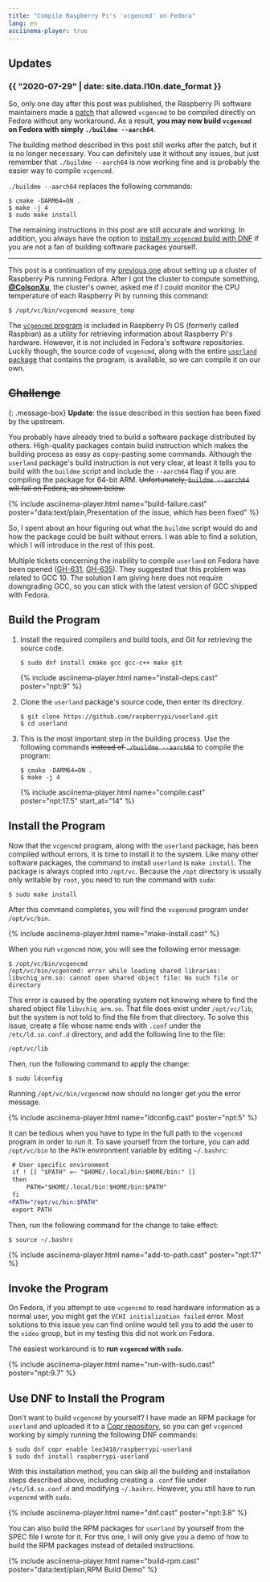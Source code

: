 ```yaml
---
title: "Compile Raspberry Pi's 'vcgencmd' on Fedora"
lang: en
asciinema-player: true
---
```


## Updates

### {{ "2020-07-29" | date: site.data.l10n.date_format }}

So, only one day after this post was published, the Raspberry Pi software
maintainers made a
[patch](https://github.com/raspberrypi/userland/commit/fdc2102ccf94a397661d495c6942eb834c66ee28)
that allowed `vcgencmd` to be compiled directly on Fedora without any
workaround. As a result, **you may now build `vcgencmd` on Fedora with simply
`./buildme --aarch64`**.

The building method described in this post still works after the patch, but it
is no longer necessary. You can definitely use it without any issues, but just
remember that `./buildme --aarch64` is now working fine and is probably the
easier way to compile `vcgencmd`.

`./buildme --aarch64` replaces the following commands:

```console
$ cmake -DARM64=ON .
$ make -j 4
$ sudo make install
```

The remaining instructions in this post are still accurate and working. In
addition, you always have the option to [install my `vcgencmd` build with
DNF](#use-dnf-to-install-the-program) if you are not a fan of building software
packages yourself.

---

This post is a continuation of my [previous
one](/2020/07/24/fedora-raspi-cluster.html) about setting up a cluster of
Raspberry Pis running Fedora. After I got the cluster to compute something,
[**@ColsonXu**](https://github.com/ColsonXu), the cluster's owner, asked me if
I could monitor the CPU temperature of each Raspberry Pi by running this
command:

```console
$ /opt/vc/bin/vcgencmd measure_temp
```

The [`vcgencmd`
program](https://www.raspberrypi.org/documentation/raspbian/applications/vcgencmd.md)
is included in Raspberry Pi OS (formerly called Raspbian) as a utility for
retrieving information about Raspberry Pi's hardware. However, it is not
included in Fedora's software repositories. Luckily though, the source code of
`vcgencmd`, along with the entire [`userland`
package](https://github.com/raspberrypi/userland) that contains the program, is
available, so we can compile it on our own.

## ~~Challenge~~

{: .message-box}
**Update**: the issue described in this section has been fixed by the upstream.

You probably have already tried to build a software package distributed by
others. High-quality packages contain build instruction which makes the
building process as easy as copy-pasting some commands. Although the `userland`
package's build instruction is not very clear, at least it tells you to build
with the `buildme` script and include the `--aarch64` flag if you are compiling
the package for 64-bit ARM. ~~Unfortunately, `buildme --aarch64` will fail on
Fedora, as shown below.~~

{% include asciinema-player.html name="build-failure.cast"
    poster="data:text/plain,Presentation of the issue, which has been fixed" %}

So, I spent about an hour figuring out what the `buildme` script would do and
how the package could be built without errors. I was able to find a solution,
which I will introduce in the rest of this post.

Multiple tickets concerning the inability to compile `userland` on Fedora have
been opened ([GH-631](https://github.com/raspberrypi/userland/issues/631),
[GH-635](https://github.com/raspberrypi/userland/issues/635)). They suggested
that this problem was related to GCC 10. The solution I am giving here does not
require downgrading GCC, so you can stick with the latest version of GCC
shipped with Fedora.

## Build the Program

1.  Install the required compilers and build tools, and Git for retrieving the
    source code.

    ```console
    $ sudo dnf install cmake gcc gcc-c++ make git
    ```

    {% include asciinema-player.html name="install-deps.cast" poster="npt:9" %}

2.  Clone the `userland` package's source code, then enter its directory.

    ```console
    $ git clone https://github.com/raspberrypi/userland.git
    $ cd userland
    ```

3.  This is the most important step in the building process. Use the following
    commands ~~instead of `./buildme --aarch64`~~ to compile the program:

    ```console
    $ cmake -DARM64=ON .
    $ make -j 4
    ```

    {% include asciinema-player.html name="compile.cast" poster="npt:17.5"
    start_at="14" %}

## Install the Program

Now that the `vcgencmd` program, along with the `userland` package, has been
compiled without errors, it is time to install it to the system. Like many
other software packages, the command to install `userland` is `make install`.
The package is always copied into `/opt/vc`. Because the `/opt` directory is
usually only writable by `root`, you need to run the command with `sudo`:

```console
$ sudo make install
```

After this command completes, you will find the `vcgencmd` program under
`/opt/vc/bin`.

{% include asciinema-player.html name="make-install.cast" %}

When you run `vcgencmd` now, you will see the following error message:

```console
$ /opt/vc/bin/vcgencmd
/opt/vc/bin/vcgencmd: error while loading shared libraries: libvchiq_arm.so: cannot open shared object file: No such file or directory
```

This error is caused by the operating system not knowing where to find the
shared object file `libvchiq_arm.so`. That file does exist under `/opt/vc/lib`,
but the system is not told to find the file from that directory. To solve this
issue, create a file whose name ends with `.conf` under the `/etc/ld.so.conf.d`
directory, and add the following line to the file:

```
/opt/vc/lib
```

Then, run the following command to apply the change:

```console
$ sudo ldconfig
```

Running `/opt/vc/bin/vcgencmd` now should no longer get you the error message.

{% include asciinema-player.html name="ldconfig.cast" poster="npt:5" %}

It can be tedious when you have to type in the full path to the `vcgencmd`
program in order to run it. To save yourself from the torture, you can add
`/opt/vc/bin` to the `PATH` environment variable by editing `~/.bashrc`:

```diff
 # User specific environment
 if ! [[ "$PATH" =~ "$HOME/.local/bin:$HOME/bin:" ]]
 then
     PATH="$HOME/.local/bin:$HOME/bin:$PATH"
 fi
+PATH="/opt/vc/bin:$PATH"
 export PATH
```

Then, run the following command for the change to take effect:

```console
$ source ~/.bashrc
```

{% include asciinema-player.html name="add-to-path.cast" poster="npt:17" %}

## Invoke the Program

On Fedora, if you attempt to use `vcgencmd` to read hardware information as a
normal user, you might get the `VCHI initialization failed` error. Most
solutions to this issue you can find online would tell you to add the user to
the `video` group, but in my testing this did not work on Fedora.

The easiest workaround is to **run `vcgencmd` with `sudo`**.

{% include asciinema-player.html name="run-with-sudo.cast" poster="npt:9.7" %}

## Use DNF to Install the Program

Don't want to build `vcgencmd` by yourself? I have made an RPM package for
`userland` and uploaded it to a [Copr
repository](https://copr.fedorainfracloud.org/coprs/leo3418/raspberrypi-userland/),
so you can get `vcgencmd` working by simply running the following DNF commands:

```console
$ sudo dnf copr enable leo3418/raspberrypi-userland
$ sudo dnf install raspberrypi-userland
```

With this installation method, you can skip all the building and installation
steps described above, including creating a `.conf` file under
`/etc/ld.so.conf.d` and modifying `~/.bashrc`. However, you still have to run
`vcgencmd` with `sudo`.

{% include asciinema-player.html name="dnf.cast" poster="npt:3.8" %}

You can also build the RPM packages for `userland` by yourself from the SPEC
file I wrote for it. For this one, I will only give you a demo of how to build
the RPM packages instead of detailed instructions.

{% include asciinema-player.html name="build-rpm.cast"
    poster="data:text/plain,RPM Build Demo" %}
